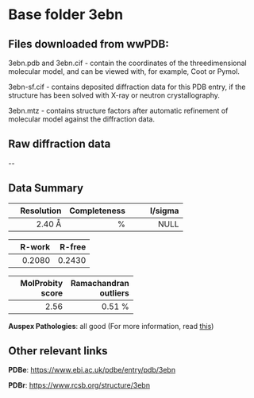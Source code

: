# Base folder 3ebn

## Files downloaded from wwPDB:

3ebn.pdb and 3ebn.cif - contain the coordinates of the threedimensional molecular model, and can be viewed with, for example, Coot or Pymol.

3ebn-sf.cif - contains deposited diffraction data for this PDB entry, if the structure has been solved with X-ray or neutron crystallography.

3ebn.mtz - contains structure factors after automatic refinement of molecular model against the diffraction data.

## Raw diffraction data

--<br> 

## Data Summary
|   | Resolution | Completeness| I/sigma |
|---|-------------:|----------------:|--------------:|
|   |2.40 Å|      %|<img width=50/>NULL |

|   | **R-work**| **R-free**   
|---|-------------:|----------------:|           
||  0.2080|  0.2430|

|   |**MolProbity<br>score**| **Ramachandran<br>outliers** 
|---|-------------:|----------------:|
||  2.56|  0.51 %|

**Auspex Pathologies**: all good (For more information, read [this](https://github.com/thorn-lab/coronavirus_structural_task_force/blob/master/pdb/3c_like_proteinase/SARS-CoV/3ebn/validation/auspex/3ebn_auspex_comments.txt))

 



## Other relevant links 
**PDBe**:  https://www.ebi.ac.uk/pdbe/entry/pdb/3ebn
 
**PDBr**: https://www.rcsb.org/structure/3ebn 

